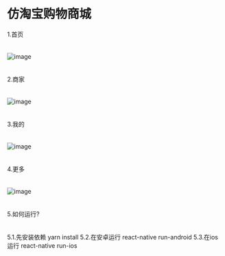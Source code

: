 # 仿淘宝购物商城
1.首页 <br><br><br>
![image](https://github.com/nanjiale/LeShop/eximgs/首页.png)<br><br><br>
2.商家 <br><br><br>
![image](https://github.com/nanjiale/LeShop/eximgs/商家.png)
<br><br><br>
3.我的 <br><br><br>
![image](https://github.com/nanjiale/LeShop/eximgs/我的.png)
<br><br><br>
4.更多<br><br><br>
![image](https://github.com/nanjiale/LeShop/eximgs/更多.png)<br><br><br>
5.如何运行?<br><br><br>
		5.1.先安装依赖 yarn install
		5.2.在安卓运行  react-native run-android
		5.3.在ios运行 react-native run-ios